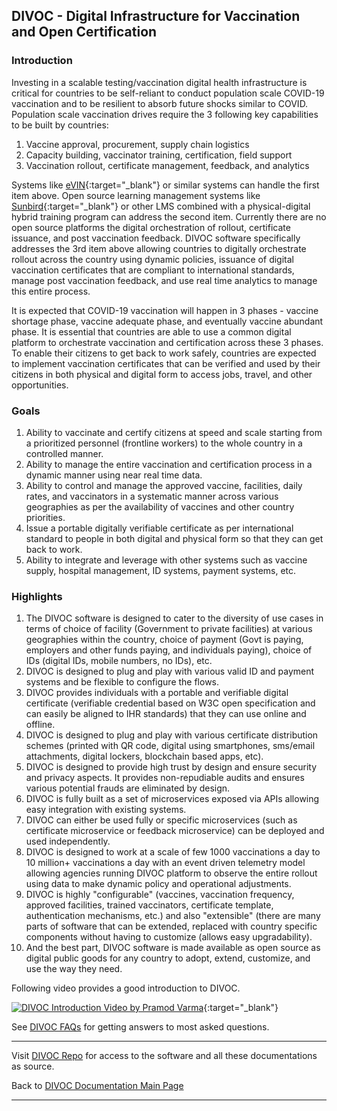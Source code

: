 ## DIVOC - Digital Infrastructure for Vaccination and Open Certification


### Introduction

Investing in a scalable testing/vaccination digital health infrastructure is critical for countries to be self-reliant to conduct population scale COVID-19 vaccination and to be resilient to absorb future shocks similar to COVID. Population scale vaccination drives require the 3 following key capabilities to be built by countries:
1. Vaccine approval, procurement, supply chain logistics
2. Capacity building, vaccinator training, certification, field support
3. Vaccination rollout, certificate management, feedback, and analytics

Systems like [eVIN](https://www.in.undp.org/content/india/en/home/projects/gavi1.html){:target="_blank"} or similar systems can handle the first item above. Open source learning management systems like [Sunbird](https://sunbird.org){:target="_blank"} or other LMS combined with a physical-digital hybrid training program can address the second item. Currently there are no open source platforms the digital orchestration of rollout, certificate issuance, and post vaccination feedback. DIVOC software specifically addresses the 3rd item above allowing countries to digitally orchestrate rollout across the country using dynamic policies, issuance of digital vaccination certificates that are compliant to international standards, manage post vaccination feedback, and use real time analytics to manage this entire process.

It is expected that COVID-19 vaccination will happen in 3 phases - vaccine shortage phase, vaccine adequate phase, and eventually vaccine abundant phase. It is essential that countries are able to use a common digital platform to orchestrate vaccination and certification across these 3 phases. To enable their citizens to get back to work safely, countries are expected to implement vaccination certificates that can be verified and used by their citizens in both physical and digital form to access jobs, travel, and other opportunities.

### Goals

1. Ability to vaccinate and certify citizens at speed and scale starting from a prioritized personnel (frontline workers) to the whole country in a controlled manner.
1. Ability to manage the entire vaccination and certification process in a dynamic manner using near real time data.
1. Ability to control and manage the approved vaccine, facilities, daily rates, and vaccinators in a systematic manner across various geographies as per the availability of vaccines and other country priorities.
1. Issue a portable digitally verifiable certificate as per international standard to people in both digital and physical form so that they can get back to work.
1. Ability to integrate and leverage with other systems such as vaccine supply, hospital management, ID systems, payment systems, etc.

### Highlights

1. The DIVOC software is designed to cater to the diversity of use cases in terms of choice of facility (Government to private facilities) at various geographies within the country, choice of payment (Govt is paying, employers and other funds paying, and individuals paying), choice of IDs (digital IDs, mobile numbers, no IDs), etc.
1. DIVOC is designed to plug and play with various valid ID and payment systems and be flexible to configure the flows.
1. DIVOC provides individuals with a portable and verifiable digital certificate (verifiable credential based on W3C open specification and can easily be aligned to IHR standards) that they can use online and offline. 
1. DIVOC is designed to plug and play with various certificate distribution schemes (printed with QR code, digital using smartphones, sms/email attachments, digital lockers, blockchain based apps, etc).
1. DIVOC is designed to provide high trust by design and ensure security and privacy aspects. It provides non-repudiable audits and ensures various potential frauds are eliminated by design.
1. DIVOC is fully built as a set of microservices exposed via APIs allowing easy integration with existing systems.
1. DIVOC can either be used fully or specific microservices (such as certificate microservice or feedback microservice) can be deployed and used independently.
1. DIVOC is designed to work at a scale of few 1000 vaccinations a day to 10 million+ vaccinations a day with an event driven telemetry model allowing agencies running DIVOC platform to observe the entire rollout using data to make dynamic policy and operational adjustments.
1. DIVOC is highly "configurable" (vaccines, vaccination frequency, approved facilities, trained vaccinators, certificate template, authentication mechanisms,  etc.) and also "extensible" (there are many parts of software that can be extended, replaced with country specific components without having to customize (allows easy upgradability).
1. And the best part, DIVOC software is made available as open source as digital public goods for any country to adopt, extend, customize, and use the way they need.

Following video provides a good introduction to DIVOC.

[![DIVOC Introduction Video by Pramod Varma](/resources/intro-video-thumnail.png)](https://www.youtube.com/watch?v=tOuPDAy7r90){:target="_blank"}

See [DIVOC FAQs](faqs.md) for getting answers to most asked questions.

* * *

Visit [DIVOC Repo](https://github.com/bharat-dpi/DIVOC) for access to the software and all these documentations as source.

Back to [DIVOC Documentation Main Page](/index.md)

* * *


